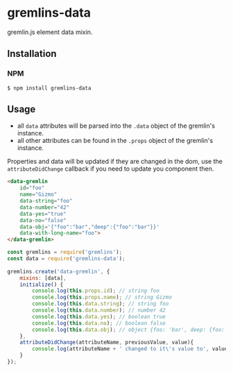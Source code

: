 # gremlins-data

gremlin.js element data mixin. 

## Installation

### NPM

    $ npm install gremlins-data
    
## Usage

- all `data` attributes will be parsed into the `.data` object of the gremlin's instance.
- all other attributes can be found in the `.props` object of the gremlin's instance.
 
 Properties and data will be updated if they are changed in the dom, use the `attributeDidChange` callback if you need to update you component then.

```html
<data-gremlin 
    id="foo"
    name="Gizmo"
    data-string="foo" 
    data-number="42" 
    data-yes="true" 
    data-no="false" 
    data-obj='{"foo":"bar","deep":{"foo":"bar"}}'
    data-with-long-name="foo">
</data-gremlin>
```

```js
const gremlins = require('gremlins');
const data = require('gremlins-data');
  
gremlins.create('data-gremlin', {
    mixins: [data],
    initialize() {
        console.log(this.props.id); // string foo
        console.log(this.props.name); // string Gizmo
        console.log(this.data.string); // string foo
        console.log(this.data.number); // number 42
        console.log(this.data.yes); // boolean true
        console.log(this.data.no); // boolean false
        console.log(this.data.obj); // object {foo: 'bar', deep: {foo: 'bar'}}
    },
    attributeDidChange(attributeName, previousValue, value){
        console.log(attributeName + ' changed to it\'s value to', value);
    }
});  
```

